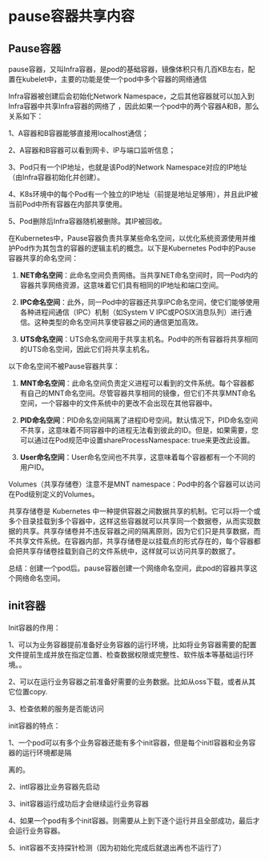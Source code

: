 # pause容器共享内容
## Pause容器

  
pause容器，又叫Infra容器，是pod的基础容器，镜像体积只有几百KB左右，配置在kubelet中，主要的功能是使一个pod中多个容器的网络通信

Infra容器被创建后会初始化Network Namespace，之后其他容器就可以加入到Infra容器中共享Infra容器的网络了 ，因此如果一个pod中的两个容器A和B，那么关系如下：

1、A容器和B容器能够直接用localhost通信；

2、A容器和B容器可以看到网卡、IP与端口监听信息；

3、Pod只有一个IP地址，也就是该Pod的Network Namespace对应的IP地址（由Infra容器初始化并创建）。

4、K8s环境中的每个Pod有一个独立的IP地址（前提是地址足够用），并且此IP被当前Pod中所有容器在内部共享使用。

5、Pod删除后Infra容器随机被删除。其IP被回收。

在Kubernetes中，Pause容器负责共享某些命名空间，以优化系统资源使用并维护Pod作为其包含的容器的逻辑主机的概念。以下是Kubernetes Pod中的Pause容器共享的命名空间：

1.  **NET命名空间**：此命名空间负责网络。当共享NET命名空间时，同一Pod内的容器共享网络资源，这意味着它们具有相同的IP地址和端口空间。

2.  **IPC命名空间**：此外，同一Pod中的容器还共享IPC命名空间，使它们能够使用各种进程间通信（IPC）机制（如System V IPC或POSIX消息队列）进行通信。这种类型的命名空间共享使容器之间的通信更加高效。

3.  **UTS命名空间**：UTS命名空间用于共享主机名。Pod中的所有容器将共享相同的UTS命名空间，因此它们将共享主机名。

以下命名空间不被Pause容器共享：

1.  **MNT命名空间**：此命名空间负责定义进程可以看到的文件系统。每个容器都有自己的MNT命名空间。尽管容器共享相同的镜像，但它们不共享MNT命名空间，一个容器中的文件系统中的更改不会出现在其他容器中。

2.  **PID命名空间**：PID命名空间隔离了进程ID号空间。默认情况下，PID命名空间不共享，这意味着不同容器中的进程无法看到彼此的ID。但是，如果需要，您可以通过在Pod规范中设置shareProcessNamespace: true来更改此设置。

3.  **User命名空间**：User命名空间也不共享，这意味着每个容器都有一个不同的用户ID。

Volumes（共享存储卷）注意不是MNT namespace：Pod中的各个容器可以访问在Pod级别定义的Volumes。

共享存储卷是 Kubernetes 中一种提供容器之间数据共享的机制。它可以将一个或多个目录挂载到多个容器中，这样这些容器就可以共享同一个数据卷，从而实现数据的共享。共享存储卷并不违反容器之间的隔离原则，因为它们只是共享数据，而不共享文件系统。在容器内部，共享存储卷是以挂载点的形式存在的，每个容器都会把共享存储卷挂载到自己的文件系统中，这样就可以访问共享的数据了。

总结：创建一个pod后。pause容器创建一个网络命名空间，此pod的容器共享这个网络命名空间。

## init容器

####   
Init容器的作用：

1、可以为业务容器提前准备好业务容器的运行环境，比如将业务容器需要的配置文件提前生成并放在指定位置、检查数据权限或完整性、软件版本等基础运行环境。。

2、可以在运行业务容器之前准备好需要的业务数据。比如从oss下载，或者从其它位置copy.

3、检查依赖的服务是否能访问

init容器的特点：

1、一个pod可以有多个业务容器还能有多个init容器，但是每个initl容器和业务容器的运行环境都是隔

离的。

2、intl容器比业务容器先启动

3、init容器运行成功后才会继续运行业务容器

4、如果一个pod有多个init容器。则需要从上到下逐个运行并且全部成功，最后才会运行业务容器。

5、init容器不支持探针检测（因为初始化完成后就退出再也不运行了）